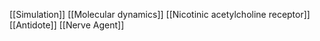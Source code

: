 [[Simulation]]
[[Molecular dynamics]]
[[Nicotinic acetylcholine receptor]]
[[Antidote]]
[[Nerve Agent]]
